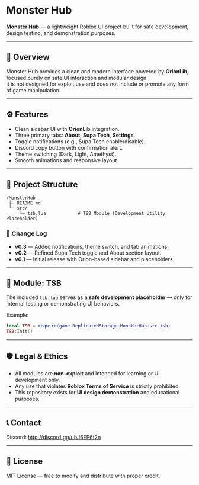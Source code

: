 # Monster Hub

**Monster Hub** — a lightweight Roblox UI project built for safe development, design testing, and demonstration purposes.

---

## 📘 Overview
Monster Hub provides a clean and modern interface powered by **OrionLib**, focused purely on safe UI interaction and modular design.  
It is not designed for exploit use and does not include or promote any form of game manipulation.

---

## ⚙️ Features
- Clean sidebar UI with **OrionLib** integration.
- Three primary tabs: **About**, **Supa Tech**, **Settings**.
- Toggle notifications (e.g., Supa Tech enable/disable).
- Discord copy button with confirmation alert.
- Theme switching (Dark, Light, Amethyst).
- Smooth animations and responsive layout.

---

## 🧭 Project Structure
```
/MonsterHub
 ├─ README.md
 └─ src/
     └─ tsb.lua            # TSB Module (Development Utility Placeholder)
```

### 🔄 Change Log
- **v0.3** — Added notifications, theme switch, and tab animations.
- **v0.2** — Refined Supa Tech toggle and About section layout.
- **v0.1** — Initial release with Orion-based sidebar and placeholders.

---

## 🧩 Module: TSB
The included `tsb.lua` serves as a **safe development placeholder** — only for internal testing or demonstrating UI behaviors.

Example:
```lua
local TSB = require(game.ReplicatedStorage.MonsterHub.src.tsb)
TSB:Init()
```

---

## 🛡️ Legal & Ethics
- All modules are **non-exploit** and intended for learning or UI development only.
- Any use that violates **Roblox Terms of Service** is strictly prohibited.
- This repository exists for **UI design demonstration** and educational purposes.

---

## 📞 Contact
Discord: http://discord.gg/ubJ6FP6t2n

---

## 📜 License
MIT License — free to modify and distribute with proper credit.
